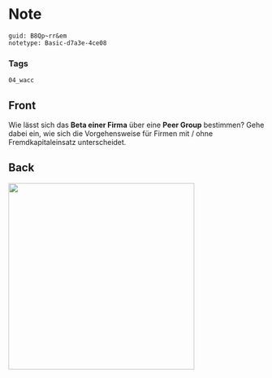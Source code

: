 # Note
```
guid: B8Qp~rr&em
notetype: Basic-d7a3e-4ce08
```

### Tags
```
04_wacc
```

## Front
<p>Wie lässt sich das <b>Beta einer Firma</b> über eine <b>Peer
Group</b> bestimmen? Gehe dabei ein, wie sich die Vorgehensweise
für Firmen mit / ohne Fremdkapitaleinsatz unterscheidet.

## Back
<p><img src="1wMSTZxFSmsfP7QjUyTG.png" style="width: 366px;">
